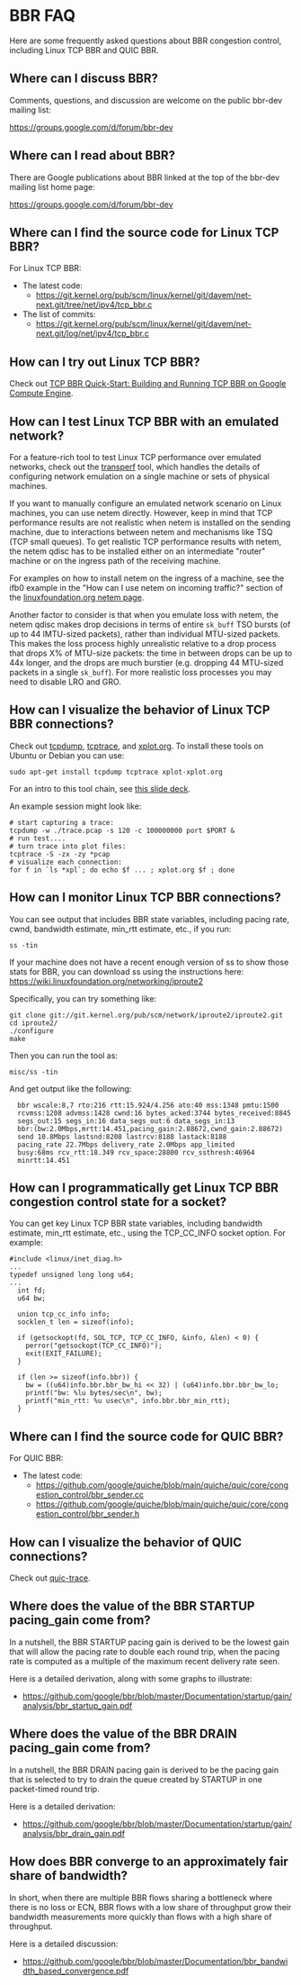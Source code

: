# BBR FAQ

Here are some frequently asked questions about BBR congestion control,
including Linux TCP BBR and QUIC BBR.

## Where can I discuss BBR?

Comments, questions, and discussion are welcome on the public bbr-dev mailing
list:

  https://groups.google.com/d/forum/bbr-dev

## Where can I read about BBR?

There are Google publications about BBR linked at the top of the bbr-dev
mailing list home page:

  https://groups.google.com/d/forum/bbr-dev


## Where can I find the source code for Linux TCP BBR?

For Linux TCP BBR:

- The latest code:
  - https://git.kernel.org/pub/scm/linux/kernel/git/davem/net-next.git/tree/net/ipv4/tcp_bbr.c
- The list of commits:
  -  https://git.kernel.org/pub/scm/linux/kernel/git/davem/net-next.git/log/net/ipv4/tcp_bbr.c

## How can I try out Linux TCP BBR?

Check out [TCP BBR Quick-Start: Building and Running TCP BBR on Google Compute Engine](https://github.com/google/bbr/blob/master/Documentation/bbr-quick-start.md).

## How can I test Linux TCP BBR with an emulated network?

For a feature-rich tool to test Linux TCP performance over emulated networks,
check out the [transperf](https://github.com/google/transperf) tool, which
handles the details of configuring network emulation on a single machine or
sets of physical machines.

If you want to manually configure an emulated network scenario on Linux
machines, you can use netem directly. However, keep in mind that TCP
performance results are not realistic when netem is installed on the sending
machine, due to interactions between netem and mechanisms like TSQ (TCP small
queues). To get realistic TCP performance results with netem, the netem qdisc
has to be installed either on an intermediate "router" machine or on the
ingress path of the receiving machine.

For examples on how to install netem on the ingress of a machine, see the ifb0
example in the "How can I use netem on incoming traffic?" section of the
[linuxfoundation.org netem page](https://wiki.linuxfoundation.org/networking/netem).

Another factor to consider is that when you emulate loss with netem, the netem
qdisc makes drop decisions in terms of entire ```sk_buff``` TSO bursts (of up
to 44 lMTU-sized packets), rather than individual MTU-sized packets. This makes
the loss process highly unrealistic relative to a drop process that drops X% of
MTU-size packets: the time in between drops can be up to 44x longer, and the
drops are much burstier (e.g. dropping 44 MTU-sized packets in a single
```sk_buff```). For more realistic loss processes you may need to disable LRO
and GRO.

## How can I visualize the behavior of Linux TCP BBR connections?

Check out [tcpdump](http://www.tcpdump.org/),
[tcptrace](http://www.tcptrace.org/), and
[xplot.org](http://www.xplot.org/). To install these tools on Ubuntu or Debian
you can use:

```
sudo apt-get install tcpdump tcptrace xplot-xplot.org
```

For an intro to this tool chain, see
[this slide deck](https://fasterdata.es.net/assets/Uploads/20131016-TCPDumpTracePlot.pdf).

An example session might look like:
```
# start capturing a trace:
tcpdump -w ./trace.pcap -s 120 -c 100000000 port $PORT &
# run test....
# turn trace into plot files:
tcptrace -S -zx -zy *pcap
# visualize each connection:
for f in `ls *xpl`; do echo $f ... ; xplot.org $f ; done
```

## How can I monitor Linux TCP BBR connections?

You can see output that includes BBR state variables, including pacing rate,
cwnd, bandwidth estimate, min_rtt estimate, etc., if you run:

```
ss -tin
```

If your machine does not have a recent enough version of ss to show those stats for BBR, you can download ss using the instructions here:
  https://wiki.linuxfoundation.org/networking/iproute2

Specifically, you can try something like:

```
git clone git://git.kernel.org/pub/scm/network/iproute2/iproute2.git
cd iproute2/
./configure
make
```

Then you can run the tool as:
```
misc/ss -tin
```

And get output like the following:


```
  bbr wscale:8,7 rto:216 rtt:15.924/4.256 ato:40 mss:1348 pmtu:1500
  rcvmss:1208 advmss:1428 cwnd:16 bytes_acked:3744 bytes_received:8845
  segs_out:15 segs_in:16 data_segs_out:6 data_segs_in:13
  bbr:(bw:2.0Mbps,mrtt:14.451,pacing_gain:2.88672,cwnd_gain:2.88672)
  send 10.8Mbps lastsnd:8208 lastrcv:8188 lastack:8188
  pacing_rate 22.7Mbps delivery_rate 2.0Mbps app_limited
  busy:68ms rcv_rtt:18.349 rcv_space:28800 rcv_ssthresh:46964
  minrtt:14.451
```

## How can I programmatically get Linux TCP BBR congestion control state for a socket?

You can get key Linux TCP BBR state variables, including bandwidth estimate, min_rtt estimate, etc., using the TCP_CC_INFO socket option. For example:

```
#include <linux/inet_diag.h>
...
typedef unsigned long long u64;
...
  int fd;
  u64 bw;
 
  union tcp_cc_info info;
  socklen_t len = sizeof(info);

  if (getsockopt(fd, SOL_TCP, TCP_CC_INFO, &info, &len) < 0) {
    perror("getsockopt(TCP_CC_INFO)");
    exit(EXIT_FAILURE);
  }

  if (len >= sizeof(info.bbr)) {
    bw = ((u64)info.bbr.bbr_bw_hi << 32) | (u64)info.bbr.bbr_bw_lo;
    printf("bw: %lu bytes/sec\n", bw);
    printf("min_rtt: %u usec\n", info.bbr.bbr_min_rtt);
  }
```

## Where can I find the source code for QUIC BBR?

For QUIC BBR:

- The latest code:
  - https://github.com/google/quiche/blob/main/quiche/quic/core/congestion_control/bbr_sender.cc
  - https://github.com/google/quiche/blob/main/quiche/quic/core/congestion_control/bbr_sender.h

## How can I visualize the behavior of QUIC connections?

Check out [quic-trace](https://github.com/google/quic-trace).

## Where does the value of the BBR STARTUP pacing_gain come from?

In a nutshell, the BBR STARTUP pacing gain is derived to be the lowest gain that
will allow the pacing rate to double each round trip, when the pacing rate is
computed as a multiple of the maximum recent delivery rate seen.

Here is a detailed derivation, along with some graphs to illustrate:

- https://github.com/google/bbr/blob/master/Documentation/startup/gain/analysis/bbr_startup_gain.pdf

## Where does the value of the BBR DRAIN pacing_gain come from?

In a nutshell, the BBR DRAIN pacing gain is derived to be the pacing gain that
is selected to try to drain the queue created by STARTUP in one packet-timed
round trip.

Here is a detailed derivation:

- https://github.com/google/bbr/blob/master/Documentation/startup/gain/analysis/bbr_drain_gain.pdf

## How does BBR converge to an approximately fair share of bandwidth?

In short, when there are multiple BBR flows sharing a bottleneck
where there is no loss or ECN, BBR flows with a low share of throughput
grow their bandwidth measurements more quickly than flows with a high
share of throughput.

Here is a detailed discussion:

- https://github.com/google/bbr/blob/master/Documentation/bbr_bandwidth_based_convergence.pdf
